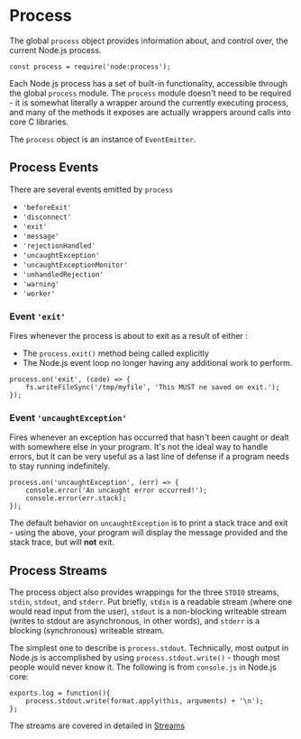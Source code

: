 # Process

The global `process` object provides information about, and control over, the current Node.js process.

```
const process = require('node:process');
```

Each Node.js process has a set of built-in functionality, accessible through the global `process` module. The `process` module doesn't need to be required - it is somewhat literally a wrapper around the currently executing process, and many of the methods it exposes are actually wrappers around calls into core C libraries.
<br>

The `process` object is an instance of `EventEmitter`.

## Process Events

There are several events emitted by `process`

-   `'beforeExit'`
-   `'disconnect'`
-   `'exit'`
-   `'message'`
-   `'rejectionHandled'`
-   `'uncaughtException'`
-   `'uncaughtExceptionMonitor'`
-   `'unhandledRejection'`
-   `'warning'`
-   `'worker'`

### Event `'exit'`

Fires whenever the process is about to exit as a result of either :

-   The `process.exit()` method being called explicitly
-   The Node.js event loop no longer having any additional work to perform.

```
process.on('exit', (code) => {
    fs.writeFileSync('/tmp/myfile', 'This MUST ne saved on exit.');
});
```

### Event `'uncaughtException'`

Fires whenever an exception has occurred that hasn't been caught or dealt with somewhere else in your program.
It's not the ideal way to handle errors, but it can be very useful as a last line of defense if a program needs to stay running indefinitely.

```
process.on('uncaughtException', (err) => {
    console.error('An uncaught error occurred!');
    console.error(err.stack);
});
```

The default behavior on `uncaughtException` is to print a stack trace and exit - using the above, your program will display the message provided and the stack trace, but will **not** exit.

## Process Streams

The process object also provides wrappings for the three `STDIO` streams, `stdin`, `stdout`, and `stderr`. Put briefly, `stdin` is a readable stream (where one would read input from the user), `stdout` is a non-blocking writeable stream (writes to stdout are asynchronous, in other words), and `stderr` is a blocking (synchronous) writeable stream.
<br>

The simplest one to describe is `process.stdout`. Technically, most output in Node.js is accomplished by using `process.stdout.write()` - though most people would never know it. The following is from `console.js` in Node.js core:

```
exports.log = function(){
    process.stdout.write(format.apply(this, arguments) + '\n');
};
```

The streams are covered in detailed in [Streams](<../1.%20fundamentals%20(Timers%2C%20Streams%2C%20Buffers%20%26%20Event%20Emitters)/1.3%20streams/readme.md>)
